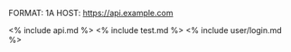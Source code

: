 FORMAT: 1A
HOST: https://api.example.com

<% include api.md %>
<% include test.md %>
<% include user/login.md %>